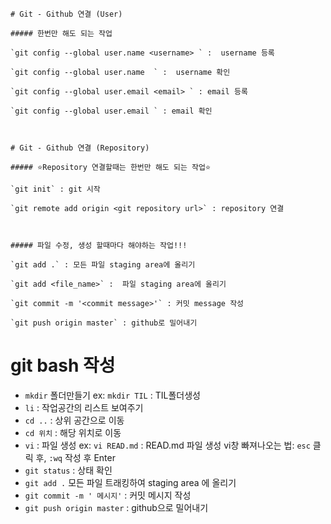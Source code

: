 ```
# Git - Github 연결 (User)

##### 한번만 해도 되는 작업

`git config --global user.name <username> ` :  username 등록

`git config --global user.name  ` :  username 확인

`git config --global user.email <email> ` : email 등록

`git config --global user.email ` : email 확인



# Git - Github 연결 (Repository)

##### ⭐️Repository 연결할때는 한번만 해도 되는 작업⭐️

`git init` : git 시작

`git remote add origin <git repository url>` : repository 연결



##### 파일 수정, 생성 할때마다 해야하는 작업!!!

`git add .` : 모든 파일 staging area에 올리기

`git add <file_name>` :  파일 staging area에 올리기

`git commit -m '<commit message>'` : 커밋 message 작성

`git push origin master` : github로 밀어내기
```

# git bash 작성

- `mkdir` 폴더만들기
  ex: `mkdir TIL` : TIL폴더생성
- `li` : 작업공간의 리스트 보여주기
- `cd ..` : 상위 공간으로 이동
- `cd 위치` : 해당 위치로 이동 
- `vi` : 파일 생성
  ex: `vi READ.md` : READ.md 파일 생성
  vi창 빠져나오는 법: `esc` 클릭 후, `:wq` 작성 후 Enter
- `git status` : 상태 확인
- `git add .` 모든 파일 트래킹하여 staging area 에 올리기
- `git commit -m ' 메시지'` : 커밋 메시지 작성
-  `git push origin master` : github으로 밀어내기


